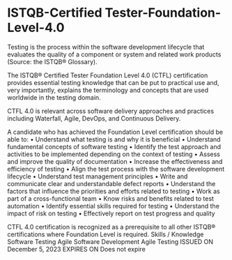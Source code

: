 # ISTQB-Certified Tester-Foundation-Level-4.0

Testing is the process within the software development lifecycle that evaluates the quality of a component or system and related work products (Source: the ISTQB® Glossary).

The ISTQB® Certified Tester Foundation Level 4.0 (CTFL) certification provides essential testing knowledge that can be put to practical use and, very importantly, explains the terminology and concepts that are used worldwide in the testing domain.

CTFL 4.0 is relevant across software delivery approaches and practices including Waterfall, Agile, DevOps, and Continuous Delivery.

A candidate who has achieved the Foundation Level certification should be able to:
• Understand what testing is and why it is beneficial
• Understand fundamental concepts of software testing
• Identify the test approach and activities to be implemented depending on the context of testing
• Assess and improve the quality of documentation
• Increase the effectiveness and efficiency of testing
• Align the test process with the software development lifecycle
• Understand test management principles
• Write and communicate clear and understandable defect reports
• Understand the factors that influence the priorities and efforts related to testing
• Work as part of a cross-functional team
• Know risks and benefits related to test automation
• Identify essential skills required for testing
• Understand the impact of risk on testing
• Effectively report on test progress and quality

CTFL 4.0 certification is recognized as a prerequisite to all other ISTQB® certifications where Foundation Level is required.
Skills / Knowledge
Software Testing
Agile Software Development
Agile Testing
ISSUED ON
December 5, 2023
EXPIRES ON
Does not expire
